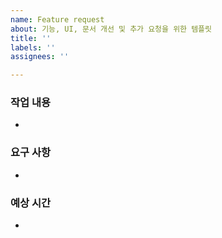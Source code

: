 ```yaml
---
name: Feature request
about: 기능, UI, 문서 개선 및 추가 요청을 위한 템플릿
title: ''
labels: ''
assignees: ''

---
```


### 작업 내용
- 

### 요구 사항
- 

### 예상 시간
-
